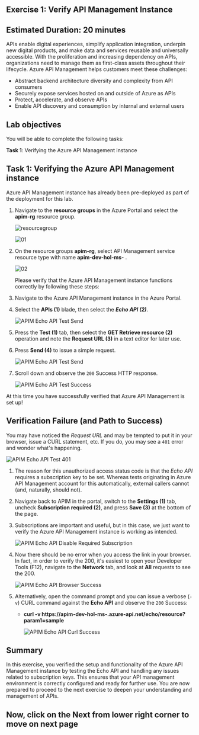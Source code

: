 ## Exercise 1: Verify API Management Instance

## Estimated Duration: 20 minutes

APIs enable digital experiences, simplify application integration, underpin new digital products, and make data and services reusable and universally accessible. With the proliferation and increasing dependency on APIs, organizations need to manage them as first-class assets throughout their lifecycle.
Azure API Management helps customers meet these challenges:

- Abstract backend architecture diversity and complexity from API consumers
- Securely expose services hosted on and outside of Azure as APIs
- Protect, accelerate, and observe APIs
- Enable API discovery and consumption by internal and external users

## Lab objectives

You will be able to complete the following tasks:

**Task 1**: Verifying the Azure API Management instance

## Task 1: Verifying the Azure API Management instance

Azure API Management instance has already been pre-deployed as part of the deployment for this lab.

1) Navigate to the **resource groups** in the Azure Portal and select the **apim-rg** resource group.

   ![resourcegroup](media/rg.png)

   ![01](media/P2-T1-S1.1.png)

3) On the resource groups **apim-rg**, select API Management service resource type with name **apim-dev-hol-ms-<inject key="Deployment ID" enableCopy="false" />** . 
   
   ![02](media/02.png)
   
   Please verify that the Azure API Management instance functions correctly by following these steps:

1) Navigate to the Azure API Management instance in the Azure Portal.  
2) Select the **APIs (1)** blade, then select the ***Echo API (2)***.

     ![APIM Echo API Test Send](media/P2-T1-S2.1.png)

4) Press the **Test (1)** tab, then select the **GET Retrieve resource (2)** operation and note the **Request URL (3)** in a text editor for later use.  
5) Press **Send (4)** to issue a simple request.  

     ![APIM Echo API Test Send](media/03.png)

6) Scroll down and observe the `200` Success HTTP response.  

     ![APIM Echo API Test Success](media/04.png)

At this time you have successfully verified that Azure API Management is set up!

## Verification Failure (and Path to Success)

You may have noticed the *Request URL* and may be tempted to put it in your browser, issue a CURL statement, etc. If you do, you may see a `401` error and wonder what's happening.

   ![APIM Echo API Test 401](media/05.png)

1. The reason for this unauthorized access status code is that the *Echo API* requires a subscription key to be set. Whereas tests originating in Azure API Management account for this automatically, external callers cannot (and, naturally, should not).

1. Navigate back to APIM in the portal, switch to the **Settings (1)** tab, uncheck **Subscription required (2)**, and press **Save (3)** at the bottom of the page.

1. Subscriptions are important and useful, but in this case, we just want to verify the Azure API Management instance is working as intended.

   ![APIM Echo API Disable Required Subscription](media/06.png)

1. Now there should be no error when you access the link in your browser. In fact, in order to verify the 200, it's easiest to open your Developer Tools (F12), navigate to the **Network** tab, and look at **All** requests to see the 200.

   ![APIM Echo API Browser Success](media/07.png)

1. Alternatively, open the command prompt and you can issue a verbose (`-v`) CURL command against the **Echo API** and observe the `200` Success:

   - **curl -v https://apim-dev-hol-ms-<inject key="Deployment ID" enableCopy="false" />.azure-api.net/echo/resource?param1=sample**

      ![APIM Echo API Curl Success](../../assets/images/apim-echo-api-test-6.png)

## Summary

In this exercise, you verified the setup and functionality of the Azure API Management instance by testing the Echo API and handling any issues related to subscription keys. This ensures that your API management environment is correctly configured and ready for further use. You are now prepared to proceed to the next exercise to deepen your understanding and management of APIs.

## Now, click on the Next from lower right corner to move on next page
